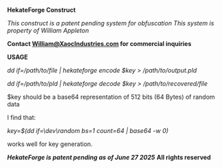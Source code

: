 **HekateForge Construct**

*This construct is a patent pending system for obfuscation*
*This system is property of William Appleton*

**Contact William@XaocIndustries.com for commercial inquiries**

**USAGE**

*dd if=/path/to/file | hekateforge encode $key > /path/to/output.pld*

*dd if=/path/to/pld | hekateforge decode $key > /path/to/recovered/file*

$key should be a base64 representation of 512 bits (64 Bytes) of random data

I find that:

*key=$(dd if=\dev\random bs=1 count=64 | base64 -w 0)*

works well for key generation.

***HekateForge is patent pending as of June 27 2025***
**All rights reserved**
